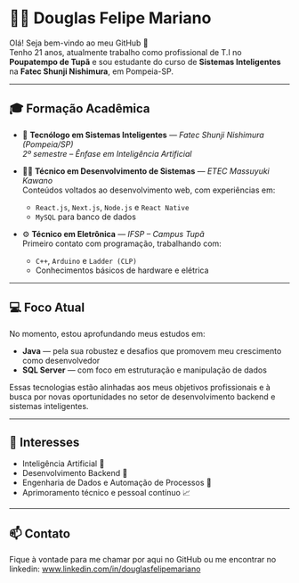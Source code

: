 # 👨‍💻 Douglas Felipe Mariano

Olá! Seja bem-vindo ao meu GitHub 👋  
Tenho 21 anos, atualmente trabalho como profissional de T.I no **Poupatempo de Tupã** e sou estudante do curso de **Sistemas Inteligentes** na **Fatec Shunji Nishimura**, em Pompeia-SP.

---

## 🎓 Formação Acadêmica

- 📘 **Tecnólogo em Sistemas Inteligentes** — *Fatec Shunji Nishimura (Pompeia/SP)*  
  *2º semestre – Ênfase em Inteligência Artificial*

- 👨‍🏫 **Técnico em Desenvolvimento de Sistemas** — *ETEC Massuyuki Kawano*  
  Conteúdos voltados ao desenvolvimento web, com experiências em:
  - `React.js`, `Next.js`, `Node.js` e `React Native`
  - `MySQL` para banco de dados

- ⚙️ **Técnico em Eletrônica** — *IFSP – Campus Tupã*  
  Primeiro contato com programação, trabalhando com:
  - `C++`, `Arduino` e `Ladder (CLP)`
  - Conhecimentos básicos de hardware e elétrica

---

## 💻 Foco Atual

No momento, estou aprofundando meus estudos em:

- **Java** — pela sua robustez e desafios que promovem meu crescimento como desenvolvedor
- **SQL Server** — com foco em estruturação e manipulação de dados

Essas tecnologias estão alinhadas aos meus objetivos profissionais e à busca por novas oportunidades no setor de desenvolvimento backend e sistemas inteligentes.

---

## 🚀 Interesses

- Inteligência Artificial 🤖  
- Desenvolvimento Backend 🧠  
- Engenharia de Dados e Automação de Processos 🔁  
- Aprimoramento técnico e pessoal contínuo 📈

---

## 📫 Contato

Fique à vontade para me chamar por aqui no GitHub ou me encontrar no linkedin: www.linkedin.com/in/douglasfelipemariano
